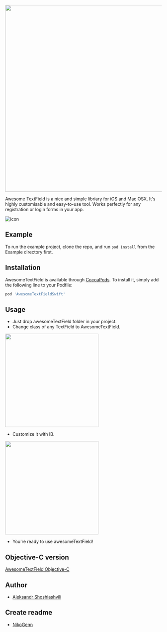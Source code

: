 <img src="http://nmaidanov.ru/awesometextfield/atext.png" width="600px"></img>

 

Awesome TextField is a nice and simple libriary for iOS and Mac OSX. It's highly customisable and easy-to-use tool. Works perfectly for any registration or login forms in your app. 

![icon](http://nmaidanov.ru/awesometextfield/afield.gif)

## Example

To run the example project, clone the repo, and run `pod install` from the Example directory first.

## Installation

AwesomeTextField is available through [CocoaPods](http://cocoapods.org). To install
it, simply add the following line to your Podfile:

```ruby
pod 'AwesomeTextFieldSwift'
```


## Usage
<em></em>

* Just drop awesomeTextField folder in your project.
* Change class of any TextField to AwesomeTextField.

<img src="http://nmaidanov.ru/awesometextfield/class.png" width="300px"></img>

* Customize it with IB.

<img src="http://nmaidanov.ru/awesometextfield/customize.png" width="300px"></img>


* You're ready to use awesomeTextField!

## Objective-C version
<em></em>

[AwesomeTextField Objective-C](https://github.com/NikoGenn/AwesomeTextField)

## Author
* [Aleksandr Shoshiashvili](https://github.com/aleksandrshoshiashvili)

## Create readme
* [NikoGenn](https://github.com/NikoGenn)
